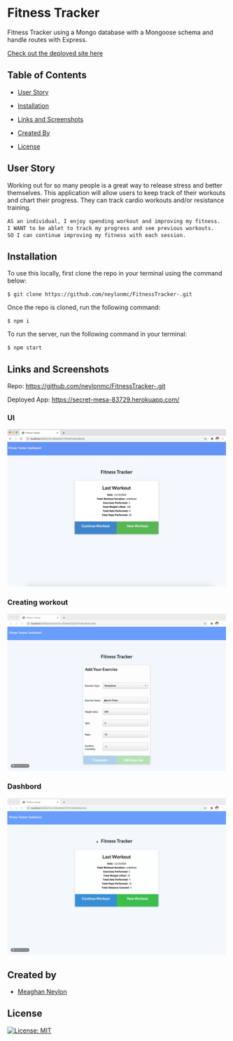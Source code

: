 # Fitness Tracker

Fitness Tracker using a Mongo database with a Mongoose schema and handle routes with Express.

[Check out the deployed site here](https://secret-mesa-83729.herokuapp.com/)

## Table of Contents

- [User Story](#user-story)
- [Installation](#installation)

- [Links and Screenshots](#links-and-screenshots)

- [Created By](#created-by)

- [License](#license)

## User Story

Working out for so many people is a great way to release stress and better themselves. This application will allow users to keep track of their workouts and chart their progress. They can track cardio workouts and/or resistance training.

```
AS an individual, I enjoy spending workout and improving my fitness.
I WANT to be ablet to track my progress and see previous workouts.
SO I can continue improving my fitness with each session.
```

## Installation

To use this locally, first clone the repo in your terminal using the command below:

```
$ git clone https://github.com/neylonmc/FitnessTracker-.git
```

Once the repo is cloned, run the following command:

```
$ npm i
```

To run the server, run the following command in your terminal:

```
$ npm start
```

## Links and Screenshots

Repo: https://github.com/neylonmc/FitnessTracker-.git

Deployed App: https://secret-mesa-83729.herokuapp.com/

### UI

<img src = "public/images/front.png" width="500px">

### Creating workout

<img src = "public/images/adding.gif" width="500px">

### Dashbord

<img src = "public/images/dashboard.gif" width="500px" >

## Created by

- [Meaghan Neylon](https://github.com/neylonmc "Visit Meaghan's GitHub")

## License

[![License: MIT](https://img.shields.io/badge/License-MIT-yellow.svg)](https://opensource.org/licenses/MIT)
